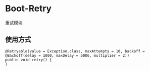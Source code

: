 # Boot-Retry

重试模块

## 使用方式

```
@Retryable(value = Exception.class, maxAttempts = 10, backoff = @Backoff(delay = 1000, maxDelay = 5000, multiplier = 2))
public void retry() {
}
```